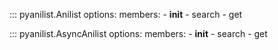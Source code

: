 ::: pyanilist.Anilist
    options:
        members: 
            - __init__
            - search
            - get


::: pyanilist.AsyncAnilist
    options:
        members: 
            - __init__
            - search
            - get